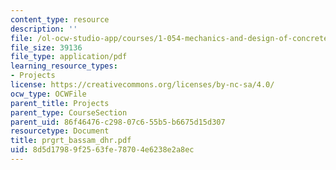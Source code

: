 ```yaml
---
content_type: resource
description: ''
file: /ol-ocw-studio-app/courses/1-054-mechanics-and-design-of-concrete-structures-spring-2004/8d5d17989f2563fe78704e6238e2a8ec_prgrt_bassam_dhr.pdf
file_size: 39136
file_type: application/pdf
learning_resource_types:
- Projects
license: https://creativecommons.org/licenses/by-nc-sa/4.0/
ocw_type: OCWFile
parent_title: Projects
parent_type: CourseSection
parent_uid: 86f46476-c298-07c6-55b5-b6675d15d307
resourcetype: Document
title: prgrt_bassam_dhr.pdf
uid: 8d5d1798-9f25-63fe-7870-4e6238e2a8ec
---
```

